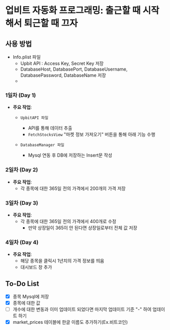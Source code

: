 # 업비트 자동화 프로그래밍: 출근할 때 시작해서 퇴근할 때 끄자

## 사용 방법
  - Info.plist 파일
    - Upbit API : Access Key, Secret Key 저장
    - DatabaseHost, DatabasePort, DatabaseUsername, DatabasePassword, DatabaseName 저장
    - 
   

### 1일차 (Day 1)
- **주요 작업**:
  - `UpbitAPI 파일`
    - API를 통해 데이터 추출
    - `FetchStocksView`  "마켓 정보 가져오기" 버튼을 통해 아래 기능 수행
   
  - `DatabaseManager 파일`
    - Mysql 연동 후 DB에 저장하는 Insert문 작성
   
### 2일차 (Day 2)
- **주요 작업**:
  - 각 종목에 대한 365일 전의 가격에서 200개의 가격 저장
 
### 3일차 (Day 3)
- **주요 작업**:
  - 각 종목에 대한 365일 전의 가격에서 400개로 수정
    - 만약 상장일이 365이 안 된다면 상장일로부터 전체 값 저장
   
### 4일차 (Day 4)
- **주요 작업**:
  - 해당 종목을 클릭시 1년치의 가격 정보를 띄움
  - 대시보드 창 추가

## To-Do List
- [X] 종목 Mysql에 저장
- [X] 종목에 대한 값 
- [ ] 개수에 대한 변동과 이미 업데이트 되었다면 마지막 업데이트 기준 "-" 하여 업데이트 하기
- [X] market_prices 테이블에 한글 이름도 추가하기(Ex.비트코인)
